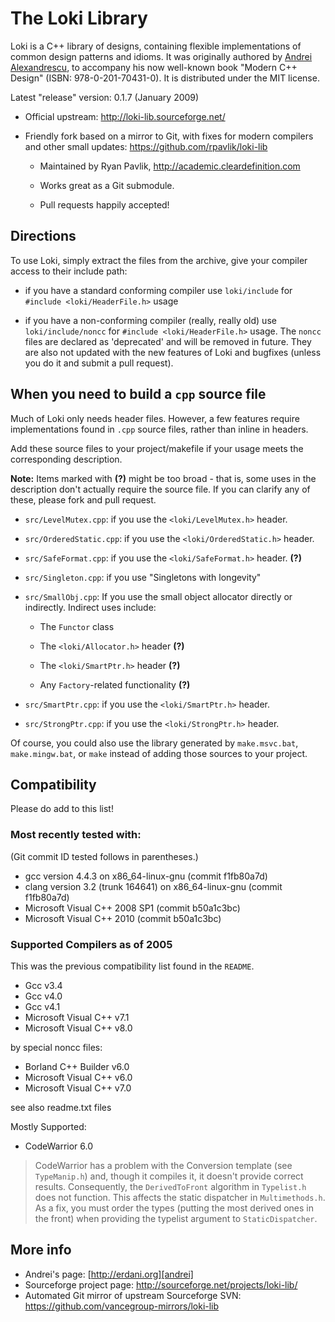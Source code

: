 The Loki Library
================
Loki is a C++ library of designs, containing flexible implementations of
common design patterns and idioms. It was originally authored by [Andrei
Alexandrescu][andrei], to accompany his now well-known book "Modern C++
Design" (ISBN: 978-0-201-70431-0). It is distributed under the MIT license.

Latest "release" version: 0.1.7 (January 2009)

- Official upstream: <http://loki-lib.sourceforge.net/>

- Friendly fork based on a mirror to Git, with fixes for modern compilers
    and other small updates: <https://github.com/rpavlik/loki-lib>

    - Maintained by Ryan Pavlik, <http://academic.cleardefinition.com>

    - Works great as a Git submodule.

    - Pull requests happily accepted!

Directions
----------

To use Loki, simply extract the files from the archive,
give your compiler access to their include path:

- if you have a standard conforming compiler use `loki/include` for
    `#include <loki/HeaderFile.h>` usage

- if you have a non-conforming compiler (really, really old) use
    `loki/include/noncc` for `#include <loki/HeaderFile.h>` usage. The
    `noncc` files are declared as 'deprecated' and will be removed in
    future. They are also not updated with the new features of Loki and
    bugfixes (unless you do it and submit a pull request).

When you need to build a `cpp` source file
------------------------------------------
Much of Loki only needs header files. However, a few features require
implementations found in `.cpp` source files, rather than inline in
headers.

Add these source files to your project/makefile if your usage meets the
corresponding description.

**Note:** Items marked with **(?)** might be too broad - that is, some
uses in the description don't actually require the source file. If you
can clarify any of these, please fork and pull request.

- `src/LevelMutex.cpp`: if you use the `<loki/LevelMutex.h>` header.

- `src/OrderedStatic.cpp`: if you use the `<loki/OrderedStatic.h>` header.

- `src/SafeFormat.cpp`: if you use the `<loki/SafeFormat.h>` header. **(?)**

- `src/Singleton.cpp`: if you use "Singletons with longevity"

- `src/SmallObj.cpp`: If you use the small object allocator directly or
    indirectly. Indirect uses include:

    - The `Functor` class

    - The `<loki/Allocator.h>` header **(?)**

    - The `<loki/SmartPtr.h>` header **(?)**

    - Any `Factory`-related functionality **(?)**

- `src/SmartPtr.cpp`: if you use the `<loki/SmartPtr.h>` header.

- `src/StrongPtr.cpp`: if you use the `<loki/StrongPtr.h>` header.

Of course, you could also use the library generated by `make.msvc.bat`,
`make.mingw.bat`, or `make` instead of adding those sources to your project.


Compatibility
-------------
Please do add to this list!

### Most recently tested with:
(Git commit ID tested follows in parentheses.)

- gcc version 4.4.3 on x86_64-linux-gnu (commit f1fb80a7d)
- clang version 3.2 (trunk 164641) on x86_64-linux-gnu (commit f1fb80a7d)
- Microsoft Visual C++ 2008 SP1 (commit b50a1c3bc)
- Microsoft Visual C++ 2010 (commit b50a1c3bc)

### Supported Compilers as of 2005
This was the previous compatibility list found in the `README`.

- Gcc v3.4
- Gcc v4.0
- Gcc v4.1
- Microsoft Visual C++ v7.1
- Microsoft Visual C++ v8.0

by special noncc files:

- Borland C++ Builder v6.0
- Microsoft Visual C++ v6.0
- Microsoft Visual C++ v7.0

see also readme.txt files


Mostly Supported:

- CodeWarrior 6.0

> CodeWarrior has a problem with the Conversion template (see `TypeManip.h`)
and, though it compiles it, it doesn't provide correct results.
Consequently, the `DerivedToFront` algorithm in `Typelist.h` does not function.
This affects the static dispatcher in `Multimethods.h`. As a fix, you must
order the types (putting the most derived ones in the front) when providing
the typelist argument to `StaticDispatcher`.



More info
---------

- Andrei's page: [http://erdani.org][andrei]
- Sourceforge project page: <http://sourceforge.net/projects/loki-lib/>
- Automated Git mirror of upstream Sourceforge SVN: <https://github.com/vancegroup-mirrors/loki-lib>

[andrei]:http://erdani.org
